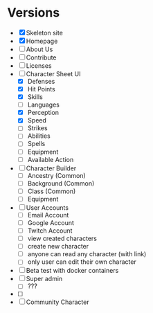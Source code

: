 # Versions

- [X] Skeleton site
- [X] Homepage
- [ ] About Us
- [ ] Contribute
- [ ] Licenses
- [ ] Character Sheet UI
	- [X] Defenses
	- [X] Hit Points
	- [X] Skills
	- [ ] Languages
	- [X] Perception
	- [X] Speed
	- [ ] Strikes
	- [ ] Abilities
	- [ ] Spells
	- [ ] Equipment
	- [ ] Available Action
- [ ] Character Builder
	- [ ] Ancestry (Common)
	- [ ] Background (Common)
	- [ ] Class (Common)
	- [ ] Equipment
- [ ] User Accounts
	- [ ] Email Account
	- [ ] Google Account
	- [ ] Twitch Account
	- [ ] view created characters
	- [ ] create new character
	- [ ] anyone can read any character (with link)
	- [ ] only user can edit their own character
- [ ] Beta test with docker containers
- [ ] Super admin
	- [ ] ???
- [ ] 
- [ ] Community Character